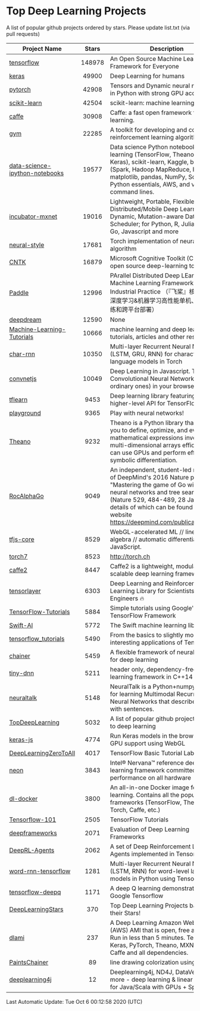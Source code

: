 # Top Deep Learning Projects
A list of popular github projects ordered by stars.
Please update list.txt (via pull requests)

|Project Name| Stars | Description |
| ---------- |:-----:| ----------- |
| [tensorflow](https://github.com/tensorflow/tensorflow) | 148978 | An Open Source Machine Learning Framework for Everyone |
| [keras](https://github.com/keras-team/keras) | 49900 | Deep Learning for humans |
| [pytorch](https://github.com/pytorch/pytorch) | 42908 | Tensors and Dynamic neural networks in Python with strong GPU acceleration |
| [scikit-learn](https://github.com/scikit-learn/scikit-learn) | 42504 | scikit-learn: machine learning in Python |
| [caffe](https://github.com/BVLC/caffe) | 30908 | Caffe: a fast open framework for deep learning. |
| [gym](https://github.com/openai/gym) | 22285 | A toolkit for developing and comparing reinforcement learning algorithms. |
| [data-science-ipython-notebooks](https://github.com/donnemartin/data-science-ipython-notebooks) | 19577 | Data science Python notebooks: Deep learning (TensorFlow, Theano, Caffe, Keras), scikit-learn, Kaggle, big data (Spark, Hadoop MapReduce, HDFS), matplotlib, pandas, NumPy, SciPy, Python essentials, AWS, and various command lines. |
| [incubator-mxnet](https://github.com/apache/incubator-mxnet) | 19016 | Lightweight, Portable, Flexible Distributed/Mobile Deep Learning with Dynamic, Mutation-aware Dataflow Dep Scheduler; for Python, R, Julia, Scala, Go, Javascript and more |
| [neural-style](https://github.com/jcjohnson/neural-style) | 17681 | Torch implementation of neural style algorithm |
| [CNTK](https://github.com/microsoft/CNTK) | 16879 | Microsoft Cognitive Toolkit (CNTK), an open source deep-learning toolkit |
| [Paddle](https://github.com/PaddlePaddle/Paddle) | 12996 | PArallel Distributed Deep LEarning: Machine Learning Framework from Industrial Practice （『飞桨』核心框架，深度学习&机器学习高性能单机、分布式训练和跨平台部署） |
| [deepdream](https://github.com/google/deepdream) | 12590 | None |
| [Machine-Learning-Tutorials](https://github.com/ujjwalkarn/Machine-Learning-Tutorials) | 10666 | machine learning and deep learning tutorials, articles and other resources  |
| [char-rnn](https://github.com/karpathy/char-rnn) | 10350 | Multi-layer Recurrent Neural Networks (LSTM, GRU, RNN) for character-level language models in Torch |
| [convnetjs](https://github.com/karpathy/convnetjs) | 10049 | Deep Learning in Javascript. Train Convolutional Neural Networks (or ordinary ones) in your browser. |
| [tflearn](https://github.com/tflearn/tflearn) | 9453 | Deep learning library featuring a higher-level API for TensorFlow. |
| [playground](https://github.com/tensorflow/playground) | 9365 | Play with neural networks! |
| [Theano](https://github.com/Theano/Theano) | 9232 | Theano is a Python library that allows you to define, optimize, and evaluate mathematical expressions involving multi-dimensional arrays efficiently. It can use GPUs and perform efficient symbolic differentiation. |
| [RocAlphaGo](https://github.com/Rochester-NRT/RocAlphaGo) | 9049 | An independent, student-led replication of DeepMind's 2016 Nature publication, "Mastering the game of Go with deep neural networks and tree search" (Nature 529, 484-489, 28 Jan 2016), details of which can be found on their website https://deepmind.com/publications.html. |
| [tfjs-core](https://github.com/tensorflow/tfjs-core) | 8529 | WebGL-accelerated ML // linear algebra // automatic differentiation for JavaScript. |
| [torch7](https://github.com/torch/torch7) | 8523 | http://torch.ch |
| [caffe2](https://github.com/facebookarchive/caffe2) | 8447 | Caffe2 is a lightweight, modular, and scalable deep learning framework. |
| [tensorlayer](https://github.com/tensorlayer/tensorlayer) | 6303 | Deep Learning and Reinforcement Learning Library for Scientists and Engineers 🔥 |
| [TensorFlow-Tutorials](https://github.com/nlintz/TensorFlow-Tutorials) | 5884 | Simple tutorials using Google's TensorFlow Framework |
| [Swift-AI](https://github.com/Swift-AI/Swift-AI) | 5772 | The Swift machine learning library. |
| [tensorflow_tutorials](https://github.com/pkmital/tensorflow_tutorials) | 5490 | From the basics to slightly more interesting applications of Tensorflow |
| [chainer](https://github.com/chainer/chainer) | 5459 | A flexible framework of neural networks for deep learning |
| [tiny-dnn](https://github.com/tiny-dnn/tiny-dnn) | 5211 | header only, dependency-free deep learning framework in C++14 |
| [neuraltalk](https://github.com/karpathy/neuraltalk) | 5148 | NeuralTalk is a Python+numpy project for learning Multimodal Recurrent Neural Networks that describe images with sentences. |
| [TopDeepLearning](https://github.com/aymericdamien/TopDeepLearning) | 5032 | A list of popular github projects related to deep learning |
| [keras-js](https://github.com/transcranial/keras-js) | 4774 | Run Keras models in the browser, with GPU support using WebGL |
| [DeepLearningZeroToAll](https://github.com/hunkim/DeepLearningZeroToAll) | 4017 | TensorFlow Basic Tutorial Labs |
| [neon](https://github.com/NervanaSystems/neon) | 3843 | Intel® Nervana™ reference deep learning framework committed to best performance on all hardware |
| [dl-docker](https://github.com/floydhub/dl-docker) | 3800 | An all-in-one Docker image for deep learning. Contains all the popular DL frameworks (TensorFlow, Theano, Torch, Caffe, etc.) |
| [Tensorflow-101](https://github.com/sjchoi86/Tensorflow-101) | 2505 | TensorFlow Tutorials |
| [deepframeworks](https://github.com/zer0n/deepframeworks) | 2071 | Evaluation of Deep Learning Frameworks |
| [DeepRL-Agents](https://github.com/awjuliani/DeepRL-Agents) | 2062 | A set of Deep Reinforcement Learning Agents implemented in Tensorflow. |
| [word-rnn-tensorflow](https://github.com/hunkim/word-rnn-tensorflow) | 1281 | Multi-layer Recurrent Neural Networks (LSTM, RNN) for word-level language models in Python using TensorFlow. |
| [tensorflow-deepq](https://github.com/siemanko/tensorflow-deepq) | 1171 | A deep Q learning demonstration using Google Tensorflow |
| [DeepLearningStars](https://github.com/hunkim/DeepLearningStars) | 370 | Top Deep Learning Projects based on their Stars! |
| [dlami](https://github.com/ritchieng/dlami) | 237 | A Deep Learning Amazon Web Service (AWS) AMI that is open, free and works. Run in less than 5 minutes. TensorFlow, Keras, PyTorch, Theano, MXNet, CNTK, Caffe and all dependencies. |
| [PaintsChainer](https://github.com/taizan/PaintsChainer) | 89 | line drawing colorization using chainer |
| [deeplearning4j](https://github.com/deeplearning4j/deeplearning4j) | 12 | Deeplearning4j, ND4J, DataVec and more - deep learning & linear algebra for Java/Scala with GPUs + Spark |

Last Automatic Update: Tue Oct  6 00:12:58 2020 (UTC)
